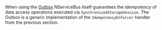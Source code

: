 When using the [Outbox](/nservicebus/outbox) NServiceBus itself guarantees the *idempotency* of data access operations executed via `SynchronizedStorageSession`. The Outbox is a generic implementation of the `IdempotencyEnforcer` handler from the previous section.